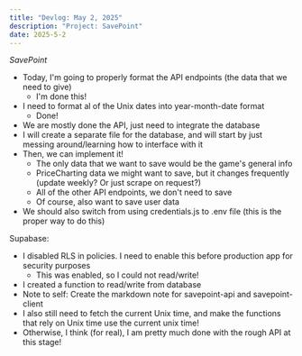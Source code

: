```yaml
---
title: "Devlog: May 2, 2025"
description: "Project: SavePoint"
date: 2025-5-2
---
```


*SavePoint*

- Today, I'm going to properly format the API endpoints (the data that we need to give)
    - I'm done this!
- I need to format al of the Unix dates into year-month-date format
    - Done!
- We are mostly done the API, just need to integrate the database
- I will create a separate file for the database, and will start by just messing around/learning how to interface with it
- Then, we can implement it!
    - The only data that we want to save would be the game's general info
    - PriceCharting data we might want to save, but it changes frequently (update weekly? Or just scrape on request?)
    - All of the other API endpoints, we don't need to save
    - Of course, also want to save user data
- We should also switch from using credentials.js to .env file (this is the proper way to do this)

Supabase:
- I disabled RLS in policies. I need to enable this before production app for security purposes
    - This was enabled, so I could not read/write!
- I created a function to read/write from database
- Note to self: Create the markdown note for savepoint-api and savepoint-client
- I also still need to fetch the current Unix time, and make the functions that rely on Unix time use the current unix time!
- Otherwise, I think (for real), I am pretty much done with the rough API at this stage!
